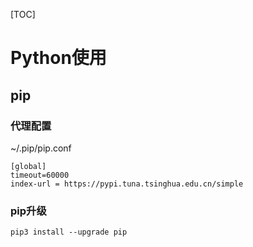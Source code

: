 [TOC]

# Python使用

## pip

### 代理配置

~/.pip/pip.conf

```
[global]
timeout=60000
index-url = https://pypi.tuna.tsinghua.edu.cn/simple
```

### pip升级

```
pip3 install --upgrade pip
```
